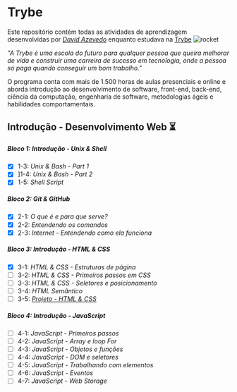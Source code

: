 # Trybe 


Este repositório contém todas as atividades de aprendizagem desenvolvidas por *[David Azevedo](https://www.linkedin.com/in/dl-azevedo/)* enquanto estudava na [Trybe](https://www.betrybe.com/) ![rocket](https://github.githubassets.com/images/icons/emoji/unicode/1f680.png)

*"A Trybe é uma escola do futuro para qualquer pessoa que queira melhorar de vida e construir uma carreira de sucesso em tecnologia, onde a pessoa só paga quando conseguir um bom trabalho."*

O programa conta com mais de 1.500 horas de aulas presenciais e online e aborda introdução ao desenvolvimento de software, front-end, back-end, ciência da computação, engenharia de software, metodologias ágeis e habilidades comportamentais.

## Introdução - Desenvolvimento Web :hourglass_flowing_sand:


##### Bloco 1: Introdução - Unix & Shell

- [x] 1-3: *Unix & Bash - Part 1*
- [x] ]1-4: *Unix & Bash - Part 2*
- [x] 1-5: *Shell Script*

##### Bloco 2: Git & GitHub

- [x] 2-1: *O que é e para que serve?*
- [x] 2-2: *Entendendo os comandos*
- [x] 2-3: *Internet - Entendendo como ela funciona*

##### Bloco 3: Introdução - HTML & CSS

- [x] 3-1: *HTML & CSS - Estruturas de página*
- [ ] 3-2: *HTML & CSS - Primeiros passos em CSS*
- [ ] 3-3: *HTML & CSS - Seletores e posicionamento*
- [ ] 3-4: *HTML Semântico*
- [ ] 3-5: *[Projeto - HTML & CSS](https://gomesanac.github.io/projetos/html-css/index.html)*

##### Bloco 4: Introdução - JavaScript

- [ ] 4-1: *JavaScript - Primeiros passos*
- [ ] 4-2: *JavaScript - Array e loop For*
- [ ] 4-3: *JavaScript - Objetos e funções*
- [ ] 4-4: *JavaScript - DOM e seletores*
- [ ] 4-5: *JavaScript - Trabalhando com elementos*
- [ ] 4-6: *JavaScript - Eventos*
- [ ] 4-7: *JavaScript - Web Storage*
